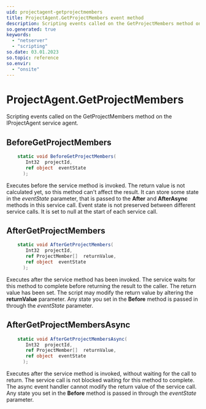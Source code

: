 ```yaml
---
uid: projectagent-getprojectmembers
title: ProjectAgent.GetProjectMembers event method
description: Scripting events called on the GetProjectMembers method on the ProjectAgent service agent.
so.generated: true
keywords:
  - "netserver"
  - "scripting"
so.date: 03.01.2023
so.topic: reference
so.envir:
  - "onsite"
---
```

# ProjectAgent.GetProjectMembers

Scripting events called on the <see cref='M:SuperOffice.CRM.Services.IProjectAgent.GetProjectMembers'>GetProjectMembers</see> method on the <see cref='IProjectAgent'>IProjectAgent</see>  service agent.

## BeforeGetProjectMembers
```cs
    static void BeforeGetProjectMembers(
       Int32  projectId,
       ref object  eventState
      );
```
Executes before the service method is invoked.
The return value is not calculated yet, so this method can't affect the result.
It can store some state in the *eventState* parameter, that is passed to the **After** and **AfterAsync** methods in this service call.
Event state is not preserved between different service calls. It is set to null at the start of each service call.
## AfterGetProjectMembers
```cs
    static void AfterGetProjectMembers(
       Int32  projectId,
       ref ProjectMember[]  returnValue,
       ref object  eventState
      );
```
Executes after the service method has been invoked. The service waits for this method to complete before returning the result to the caller.
The return value has been set. The script may modify the return value by altering the **returnValue** parameter.
Any state you set in the **Before** method is passed in through the *eventState* parameter.
## AfterGetProjectMembersAsync
```cs
    static void AfterGetProjectMembersAsync(
       Int32  projectId,
       ref ProjectMember[]  returnValue,
       ref object  eventState
      );
```
Executes after the service method is invoked, without waiting for the call to return.
The service call is not blocked waiting for this method to complete.
The async event handler cannot modify the return value of the service call.
Any state you set in the **Before** method is passed in through the *eventState* parameter.

